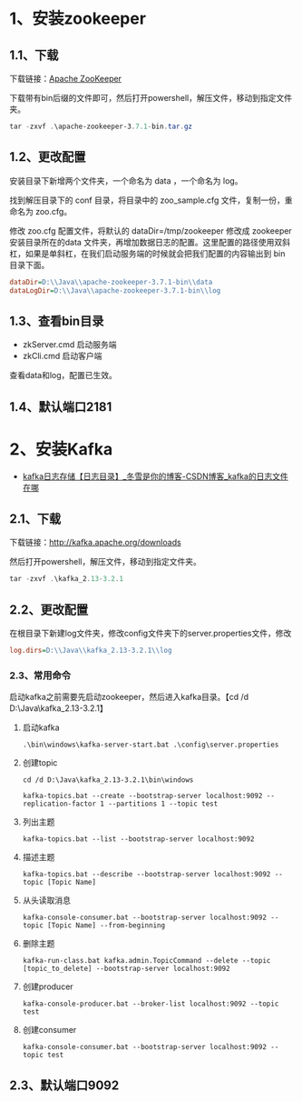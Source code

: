 # 1、安装zookeeper

## 1.1、下载

下载链接：[Apache ZooKeeper](https://zookeeper.apache.org/releases.html)

下载带有bin后缀的文件即可，然后打开powershell，解压文件，移动到指定文件夹。

```powershell
tar -zxvf .\apache-zookeeper-3.7.1-bin.tar.gz
```

## 1.2、更改配置

安装目录下新增两个文件夹，一个命名为 data ，一个命名为 log。

找到解压目录下的 conf 目录，将目录中的 zoo_sample.cfg 文件，复制一份，重命名为 zoo.cfg。

修改 zoo.cfg 配置文件，将默认的 dataDir=/tmp/zookeeper 修改成 zookeeper 安装目录所在的data 文件夹，再增加数据日志的配置。这里配置的路径使用双斜杠，如果是单斜杠，在我们启动服务端的时候就会把我们配置的内容输出到 bin 目录下面。

```ini
dataDir=D:\\Java\\apache-zookeeper-3.7.1-bin\\data
dataLogDir=D:\\Java\\apache-zookeeper-3.7.1-bin\\log
```

## 1.3、查看bin目录

- zkServer.cmd 启动服务端
- zkCli.cmd 启动客户端

查看data和log，配置已生效。

## 1.4、默认端口2181

# 2、安装Kafka

- [kafka日志存储【日志目录】_冬雪是你的博客-CSDN博客_kafka的日志文件在哪](https://blog.csdn.net/m0_45097637/article/details/123648967)

## 2.1、下载

下载链接：http://kafka.apache.org/downloads

然后打开powershell，解压文件，移动到指定文件夹。

```powershell
tar -zxvf .\kafka_2.13-3.2.1
```

## 2.2、更改配置

在根目录下新建log文件夹，修改config文件夹下的server.properties文件，修改

```ini
log.dirs=D:\\Java\\kafka_2.13-3.2.1\\log
```

### 2.3、常用命令

启动kafka之前需要先启动zookeeper，然后进入kafka目录。【cd /d D:\Java\kafka_2.13-3.2.1】

1. 启动kafka

   ```shell
   .\bin\windows\kafka-server-start.bat .\config\server.properties
   ```

2. 创建topic

   ```shell
   cd /d D:\Java\kafka_2.13-3.2.1\bin\windows
   
   kafka-topics.bat --create --bootstrap-server localhost:9092 --replication-factor 1 --partitions 1 --topic test
   ```

3. 列出主题

   ```shell
   kafka-topics.bat --list --bootstrap-server localhost:9092
   ```

4. 描述主题

   ```shell
   kafka-topics.bat --describe --bootstrap-server localhost:9092 --topic [Topic Name]
   ```

5. 从头读取消息

   ```shell
   kafka-console-consumer.bat --bootstrap-server localhost:9092 --topic [Topic Name] --from-beginning
   ```

6. 删除主题

   ```shell
   kafka-run-class.bat kafka.admin.TopicCommand --delete --topic [topic_to_delete] --bootstrap-server localhost:9092
   ```

7. 创建producer

   ```shell
   kafka-console-producer.bat --broker-list localhost:9092 --topic test
   ```

8. 创建consumer

   ```shell
   kafka-console-consumer.bat --bootstrap-server localhost:9092 --topic test
   ```

## 2.3、默认端口9092




